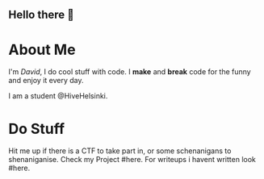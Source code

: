 ## Hello there 👋

# About Me
I'm *David*, I do cool stuff with code.
I **make** and **break** code for the funny and enjoy it every day.

I am a student @HiveHelsinki.

# Do Stuff
Hit me up if there is a CTF to take part in, or some schenanigans to shenaniganise.
Check my Project #here.
For writeups i havent written look #here.

<!--
**DaveeHorvath/DaveeHorvath** is a ✨ _special_ ✨ repository because its `README.md` (this file) appears on your GitHub profile.

Here are some ideas to get you started:

- 🔭 I’m currently working on ...
- 🌱 I’m currently learning ...
- 👯 I’m looking to collaborate on ...
- 🤔 I’m looking for help with ...
- 💬 Ask me about ...
- 📫 How to reach me: ...
- 😄 Pronouns: ...
- ⚡ Fun fact: ...
-->
